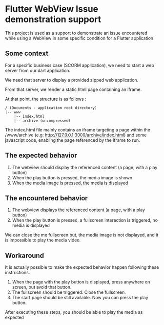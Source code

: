 # Flutter WebView Issue demonstration support

This project is used as a support to demonstrate an issue encountered while using a WebView in some specific condition for a Flutter application

## Some context

For a specific business case (SCORM application), we need to start a web server from our dart application.

We need that server to display a provided zipped web application.

From that server, we render a static html page containing an iframe.

At that point, the structure is as follows :

```
/ (Documents - application root directory)
|-- www
    |-- index.html
    |-- archive (uncompressed)
```

The index.html file mainly contains an iframe targeting a page within the /www/archive (e.g: http://127.0.0.1:3000/archive/index.html) and some javascript code, enabling the page referenced by the iframe to run.

## The expected behavior

1. The webview should display the referenced content (a page, with a play button)
2. When the play button is pressed, the media image is shown
3. When the media image is pressed, the media is displayed

## The encountered behavior

1. The webview displays the referenced content (a page, with a play button)
2. When the play button is pressed, a fullscreen interaction is triggered, no media is displayed

We can close the me fullscreen but, the media image is not displayed, and it is impossible to play the media video.

## Workaround

It is actually possible to make the expected behavior happen following these instructions.

1. When the page with the play button is displayed, press anywhere on screen, but avoid that button.
2. The fullscreen should be triggered. Close the fullscreen.
3. The start page should be still available. Now you can press the play button.

After executing these steps, you should be able to play the media as expected
